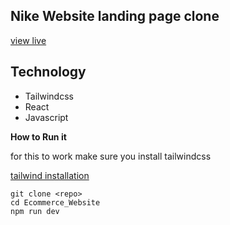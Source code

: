 ## Nike Website landing page clone

[view live](https://kariaki-nike-landing-page.netlify.app/)

## Technology

- Tailwindcss
- React
- Javascript

**How to Run it**

for this to work make sure you install tailwindcss

[tailwind installation](https://tailwindcss.com/docs/installation)

```
git clone <repo>
cd Ecommerce_Website
npm run dev
```
